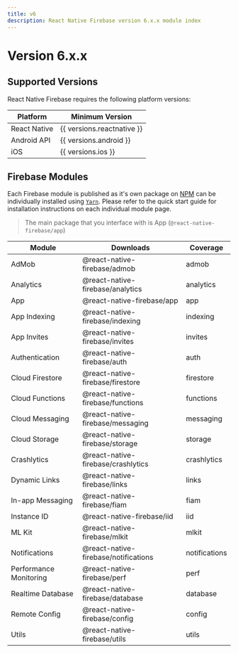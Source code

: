 ```yaml
---
title: v6
description: React Native Firebase version 6.x.x module index 
---
```


# Version 6.x.x

## Supported Versions

React Native Firebase requires the following platform versions: 

| Platform                                                     | Minimum Version            | 
|--------------------------------------------------------------|----------------------------|
| React Native                                                 | {{ versions.reactnative }} |
| Android API                                                  | {{ versions.android }}     |
| iOS                                                          | {{ versions.ios }}         |

## Firebase Modules

Each Firebase module is published as it's own package on [NPM](https://www.npmjs.com/) can be
individually installed using [`Yarn`](https://yarnpkg.com/lang/en/). Please refer to the quick start guide
for installation instructions on each individual module page.
 
> The main package that you interface with is <Anchor version href="/app">App</Anchor> (`@react-native-firebase/app`)

| Module                                               | Downloads                                                             | Coverage                                       |
|------------------------------------------------------|-----------------------------------------------------------------------|------------------------------------------------|
| <Anchor href="/admob">AdMob</Anchor>                 | <Badge type="downloads">@react-native-firebase/admob</Badge>          | <Badge type="coverage">admob</Badge>           |
| <Anchor href="/analytics">Analytics</Anchor>         | <Badge type="downloads">@react-native-firebase/analytics</Badge>      | <Badge type="coverage">analytics</Badge>       |
| <Anchor href="/app">App</Anchor>                     | <Badge type="downloads">@react-native-firebase/app</Badge>            | <Badge type="coverage">app</Badge>             |
| <Anchor href="/indexing">App Indexing</Anchor>       | <Badge type="downloads">@react-native-firebase/indexing</Badge>       | <Badge type="coverage">indexing</Badge>        |
| <Anchor href="/invites">App Invites</Anchor>         | <Badge type="downloads">@react-native-firebase/invites</Badge>        | <Badge type="coverage">invites</Badge>         |
| <Anchor href="/auth">Authentication</Anchor>         | <Badge type="downloads">@react-native-firebase/auth</Badge>           | <Badge type="coverage">auth</Badge>            |
| <Anchor href="/firestore">Cloud Firestore</Anchor>   | <Badge type="downloads">@react-native-firebase/firestore</Badge>      | <Badge type="coverage">firestore</Badge>       |
| <Anchor href="/functions">Cloud Functions</Anchor>   | <Badge type="downloads">@react-native-firebase/functions</Badge>      | <Badge type="coverage">functions</Badge>       |
| <Anchor href="/messaging">Cloud Messaging</Anchor>   | <Badge type="downloads">@react-native-firebase/messaging</Badge>      | <Badge type="coverage">messaging</Badge>       |
| <Anchor href="/storage">Cloud Storage</Anchor>       | <Badge type="downloads">@react-native-firebase/storage</Badge>        | <Badge type="coverage">storage</Badge>         |
| <Anchor href="/crashlytics">Crashlytics</Anchor>     | <Badge type="downloads">@react-native-firebase/crashlytics</Badge>    | <Badge type="coverage">crashlytics</Badge>     |
| <Anchor href="/links">Dynamic Links</Anchor>         | <Badge type="downloads">@react-native-firebase/links</Badge>          | <Badge type="coverage">links</Badge>           |
| <Anchor href="/fiam">In-app Messaging</Anchor>       | <Badge type="downloads">@react-native-firebase/fiam</Badge>           | <Badge type="coverage">fiam</Badge>            |
| <Anchor href="/iid">Instance ID</Anchor>             | <Badge type="downloads">@react-native-firebase/iid</Badge>            | <Badge type="coverage">iid</Badge>             |
| <Anchor href="/mlkit">ML Kit</Anchor>                | <Badge type="downloads">@react-native-firebase/mlkit</Badge>          | <Badge type="coverage">mlkit</Badge>           |
| <Anchor href="/notifications">Notifications</Anchor> | <Badge type="downloads">@react-native-firebase/notifications</Badge>  | <Badge type="coverage">notifications</Badge>   |
| <Anchor href="/perf">Performance Monitoring</Anchor> | <Badge type="downloads">@react-native-firebase/perf</Badge>           | <Badge type="coverage">perf</Badge>            |
| <Anchor href="/database">Realtime Database</Anchor>  | <Badge type="downloads">@react-native-firebase/database</Badge>       | <Badge type="coverage">database</Badge>        |
| <Anchor href="/config">Remote Config</Anchor>        | <Badge type="downloads">@react-native-firebase/config</Badge>         | <Badge type="coverage">config</Badge>          |
| <Anchor href="/utils">Utils</Anchor>                 | <Badge type="downloads">@react-native-firebase/utils</Badge>          | <Badge type="coverage">utils</Badge>           |
